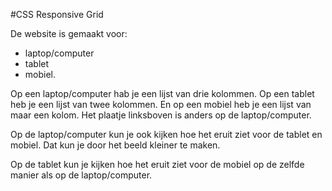 #CSS Responsive Grid

De website is gemaakt voor: 
- laptop/computer
- tablet
- mobiel.

Op een laptop/computer hab je een lijst van drie kolommen.
Op een tablet heb je een lijst van twee kolommen.
En op een mobiel heb je een lijst van maar een kolom.
Het plaatje linksboven is anders op de laptop/computer.

Op de laptop/computer kun je ook kijken hoe het eruit ziet voor de tablet en mobiel.
Dat kun je door het beeld kleiner te maken.

Op de tablet kun je kijken hoe het eruit ziet voor de mobiel op de zelfde manier als op de laptop/computer.

